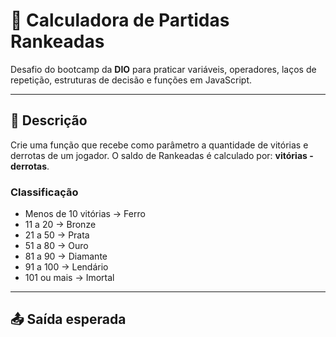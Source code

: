 # 🧮 Calculadora de Partidas Rankeadas

Desafio do bootcamp da **DIO** para praticar variáveis, operadores, laços de repetição, estruturas de decisão e funções em JavaScript.

---

## 📌 Descrição
Crie uma função que recebe como parâmetro a quantidade de vitórias e derrotas de um jogador.
O saldo de Rankeadas é calculado por: **vitórias - derrotas**.

### Classificação
- Menos de 10 vitórias → Ferro
- 11 a 20 → Bronze
- 21 a 50 → Prata
- 51 a 80 → Ouro
- 81 a 90 → Diamante
- 91 a 100 → Lendário
- 101 ou mais → Imortal

---

## 📤 Saída esperada
